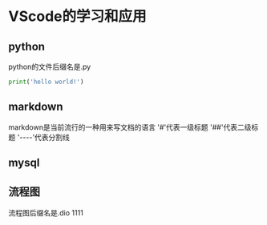 # VScode的学习和应用
## python
python的文件后缀名是.py
```py
print('hello world!')
```
## markdown
markdown是当前流行的一种用来写文档的语言
'#'代表一级标题
'##'代表二级标题
'----'代表分割线
## mysql
## 流程图
流程图后缀名是.dio
1111

